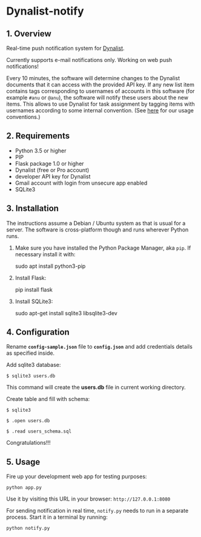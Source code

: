 # Dynalist-notify

## 1. Overview

Real-time push notification system for [Dynalist](https://dynalist.io).

Currently supports e-mail notifications only. Working on web push notifications!

Every 10 minutes, the software will determine changes to the Dynalist documents that it can access with the provided API key. If any new list item contains tags corresponding to usernames of accounts in this software (for example `#anu` or `@anu`), the software will notify these users about the new items. This allows to use Dynalist for task assignment by tagging items with usernames according to some internal convention. (See [here](https://edgeryders.eu/t/7618) for our usage conventions.)


## 2. Requirements

* Python 3.5 or higher
* PIP
* Flask package 1.0 or higher
* Dynalist (free or Pro account)
* developer API key for Dynalist
* Gmail account with login from unsecure app enabled
* SQLite3


## 3. Installation

The instructions assume a Debian / Ubuntu system as that is usual for a server. The software is cross-platform though and runs wherever Python runs.

1. Make sure you have installed the Python Package Manager, aka `pip`. If necessary install it with:

    sudo apt install python3-pip
    
2. Install Flask:

    pip install flask
    
3. Install SQLite3:

    sudo apt-get install sqlite3 libsqlite3-dev


## 4. Configuration

Rename **`config-sample.json`** file to **`config.json`** and add credentials details as specified inside.

Add sqlite3 database:

`$ sqlite3 users.db`

This command will create the **users.db** file in current working directory.

Create table and fill with schema:

`$ sqlite3`

`$ .open users.db`

`$ .read users_schema.sql`


Congratulations!!!


## 5. Usage

Fire up your development web app for testing purposes:

    python app.py

Use it by visiting this URL in your browser: `http://127.0.0.1:8080`

For sending notification in real time, `notify.py` needs to run in a separate process. Start it in a terminal by running:

    python notify.py

